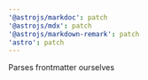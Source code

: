 ```yaml
---
'@astrojs/markdoc': patch
'@astrojs/mdx': patch
'@astrojs/markdown-remark': patch
'astro': patch
---
```


Parses frontmatter ourselves

